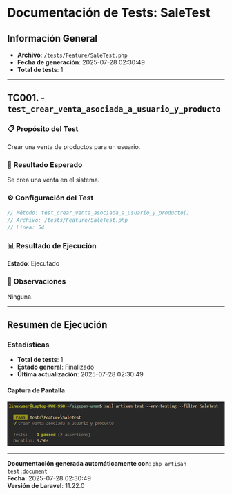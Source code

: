 # Documentación de Tests: SaleTest

## Información General
- **Archivo**: `/tests/Feature/SaleTest.php`
- **Fecha de generación**: 2025-07-28 02:30:49
- **Total de tests**: 1

---

## TC001. - `test_crear_venta_asociada_a_usuario_y_producto`

### 📋 Propósito del Test
Crear una venta de productos para un usuario.

### 🎯 Resultado Esperado
Se crea una venta en el sistema.

### ⚙️ Configuración del Test
```php
// Método: test_crear_venta_asociada_a_usuario_y_producto()
// Archivo: /tests/Feature/SaleTest.php
// Línea: 54
```

### 📊 Resultado de Ejecución
**Estado**: Ejecutado

### 📝 Observaciones
Ninguna.

---

## Resumen de Ejecución

### Estadísticas
- **Total de tests**: 1
- **Estado general**: Finalizado
- **Última actualización**: 2025-07-28 02:30:49

#### Captura de Pantalla
![Test Result Screenshot](screenshots/sale_all_result.png)

---

**Documentación generada automáticamente con**: `php artisan test:document`  
**Fecha**: 2025-07-28 02:30:49  
**Versión de Laravel**: 11.22.0  
